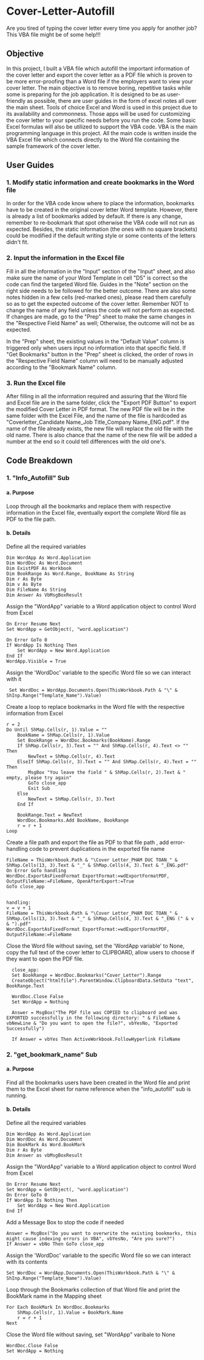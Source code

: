 # Cover-Letter-Autofill
Are you tired of typing the cover letter every time you apply for another job? This VBA file might be of some help!!!

## Objective

In this project, I built a VBA file which autofill the important information of the cover letter and export the cover letter as a PDF file which is proven to be more error-proofing than a Word file if the employers want to view your cover letter.
The main objective is to remove boring, repetitive tasks while some is preparing for the job application. It is designed to be as user-friendly as possible, there are user guides in the form of excel notes all over the main sheet.
Tools of choice
Excel and Word is used in this project due to its availability and commonness. Those apps will be used for customizing the cover letter to your specific needs before you run the code. Some basic Excel formulas will also be utilized to support the VBA code.
VBA is the main programming language in this project. All the main code is written inside the VBA Excel file which connects directly to the Word file containing the sample framework of the cover letter.

## User Guides

### 1. Modify static information and create bookmarks in the Word file
   
In order for the VBA code know where to place the information,  bookmarks have to be created in the original cover letter Word template. However, there is already a list of bookmarks added by default. If there is any change, remember to re-bookmark that spot otherwise the VBA code will not run as expected. Besides, the static information (the ones with no square brackets) could be modified if the default writing style or some contents of the letters didn't fit.

### 2.  Input the information in the Excel file
   
Fill in all the information in the "Input" section of the "Input" sheet, and also make sure the name of your Word Template in cell "D5" is correct so the code can find the targeted Word file.
Guides in the "Note" section on the right side needs to be followed for the better outcome. There are also some notes hidden in a few cells (red-marked ones), please read them carefully so as to get the expected outcome of the cover letter.
Remember NOT to change the name of any field unless the code will not perform as expected. If changes are made, go to the "Prep" sheet to make the same changes in the "Respective Field Name" as well; Otherwise, the outcome will not be as expected.

In the "Prep" sheet, the existing values in the "Default Value" column is triggered only when users input no information into that specific field.
If "Get Bookmarks" button in the "Prep" sheet is clicked, the order of rows in the "Respective Field Name" column will need to be manually adjusted according to the "Bookmark Name" column.


### 3. Run the Excel file

After filling in all the information required and assuring that the Word file and Excel file are in the same folder, click the "Export PDF Button" to export the modified Cover Letter in PDF format. 
The new PDF file will be in the same folder with the Excel File, and the name of the file is hardcoded as "Coverletter_Candidate Name_Job Title_Company Name_ENG.pdf".
If the name of the file already exists,  the new file will replace the old file with the old name. There is also chance that the name of the new file will be added a number at the end so it could tell differences with the old one's.

## Code Breakdown 
### 1. "Info_Autofill" Sub
   
#### a. Purpose

Loop through all the bookmarks and replace them with respective information in the Excel file, eventually export the complete Word file as PDF to the file path.

#### b. Details
   
Define all the required variables
   
    Dim WordApp As Word.Application
    Dim WordDoc As Word.Document
    Dim ExistPDF As Workbook
    Dim BookRange As Word.Range, BookName As String
    Dim r As Byte
    Dim v As Byte
    Dim FileName As String
    Dim Answer As VbMsgBoxResult

Assign the "WordApp" variable to a Word application object to control Word from Excel

    On Error Resume Next
    Set WordApp = GetObject(, "word.application")
    
    On Error GoTo 0
    If WordApp Is Nothing Then
        Set WordApp = New Word.Application
    End If
    WordApp.Visible = True

Assign the 'WordDoc' variable to the specific Word file so we can interact with it
   
     Set WordDoc = WordApp.Documents.Open(ThisWorkbook.Path & "\" & ShInp.Range("Template_Name").Value)
   
Create a loop to replace bookmarks in the Word file with the respective information from Excel
     
    r = 2
    Do Until ShMap.Cells(r, 1).Value = ""
        BookName = ShMap.Cells(r, 1).Value
        Set BookRange = WordDoc.Bookmarks(BookName).Range
        If ShMap.Cells(r, 3).Text = "" And ShMap.Cells(r, 4).Text <> "" Then
            NewText = ShMap.Cells(r, 4).Text
        ElseIf ShMap.Cells(r, 3).Text = "" And ShMap.Cells(r, 4).Text = "" Then
            MsgBox "You leave the field " & ShMap.Cells(r, 2).Text & " empty, please try again"
            GoTo close_app
            Exit Sub
        Else
            NewText = ShMap.Cells(r, 3).Text
        End If
        
        BookRange.Text = NewText
        WordDoc.Bookmarks.Add BookName, BookRange
        r = r + 1
    Loop
        
Create a file path and export the file as PDF to that file path , add error-handling code to prevent duplications in the exported file name

   
    FileName = ThisWorkbook.Path & "\Cover Letter_PHAM DUC TOAN_" & ShMap.Cells(13, 3).Text & "_" & ShMap.Cells(4, 3).Text & "_ENG.pdf"
    On Error GoTo handling
    WordDoc.ExportAsFixedFormat ExportFormat:=wdExportFormatPDF, OutputFileName:=FileName, OpenAfterExport:=True
    GoTo close_app
    
    
    handling:
    v = v + 1
    FileName = ThisWorkbook.Path & "\Cover Letter_PHAM DUC TOAN_" & ShMap.Cells(13, 3).Text & "_" & ShMap.Cells(4, 3).Text & "_ENG (" & v & ").pdf"
    WordDoc.ExportAsFixedFormat ExportFormat:=wdExportFormatPDF, OutputFileName:=FileName
    


Close the Word file without saving, set the 'WordApp variable' to None, copy the full text of the cover letter to CLIPBOARD, allow users to choose if they want to open the PDF file.
    
      close_app:
      Set BookRange = WordDoc.Bookmarks("Cover_Letter").Range
      CreateObject("htmlfile").ParentWindow.ClipboardData.SetData "text", BookRange.Text
      
      WordDoc.Close False
      Set WordApp = Nothing
      
      Answer = MsgBox("The PDF file was COPIED to clipboard and was EXPORTED successfully in the following directory: " & FileName & vbNewLine & "Do you want to open the file?", vbYesNo, "Exported Successfully")
      
      If Answer = vbYes Then ActiveWorkbook.FollowHyperlink FileName
    

### 2. "get_bookmark_name" Sub

#### a. Purpose

Find all the bookmarks users have been created in the Word file and print them to the Excel sheet for name reference when the "info_autofill" sub is running.

#### b. Details

Define all the required variables
 

    Dim WordApp As Word.Application
    Dim WordDoc As Word.Document
    Dim BookMark As Word.BookMark
    Dim r As Byte
    Dim Answer as vbMsgBoxResult
   
Assign the "WordApp" variable to a Word application object to control Word from Excel
  
    On Error Resume Next
    Set WordApp = GetObject(, "word.application")
    On Error GoTo 0
    If WordApp Is Nothing Then
        Set WordApp = New Word.Application
    End If
 
Add a Message Box to stop the code if needed
   
    Answer = MsgBox("Do you want to overwrite the existing bookmarks, this might cause indexing errors in VBA", vbYesNo, "Are you sure?")
    If Answer = vbNo Then GoTo close_app
 
Assign the 'WordDoc' variable to the specific Word file so we can interact with its contents
   
    Set WordDoc = WordApp.Documents.Open(ThisWorkbook.Path & "\" & ShInp.Range("Template_Name").Value)
Loop through the Bookmarks collection of that Word file and print the BookMark name in the Mapping sheet
       
    For Each BookMark In WordDoc.Bookmarks
        ShMap.Cells(r, 1).Value = BookMark.Name
        r = r + 1
    Next
       
Close the Word file without saving, set "WordApp" varibale to None
   
    
    WordDoc.Close False
    Set WordApp = Nothing
    
